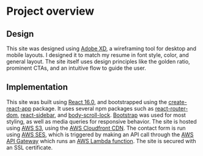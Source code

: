 # Project overview

## Design
This site was designed using [Adobe XD](https://www.adobe.com/ca/products/xd.html), a wireframing tool for desktop and mobile layouts. I designed it to match my resume in font style, color, and general layout. The site itself uses design principles like the golden ratio, prominent CTAs, and an intuitive flow to guide the user.

## Implementation
This site was built using [React 16.0](https://reactjs.org/), and bootstrapped using the [create-react-app](https://www.npmjs.com/package/create-react-app) package. It uses several npm packages such as [react-router-dom](https://www.npmjs.com/package/react-router-dom), [react-sidebar](https://www.npmjs.com/package/react-sidebar), and [body-scroll-lock](https://www.npmjs.com/package/body-scroll-lock). [Bootstrap](https://getbootstrap.com/) was used for most styling, as well as media queries for responsive behavior. The site is hosted using [AWS S3](https://aws.amazon.com/s3/), using the [AWS Cloudfront CDN](https://aws.amazon.com/cloudfront/). The contact form is run using [AWS SES](https://aws.amazon.com/ses/), which is triggered by making an API call through the [AWS API Gateway](https://aws.amazon.com/api-gateway/) which runs an [AWS Lambda function](https://aws.amazon.com/lambda/). The site is secured with an SSL certificate.
